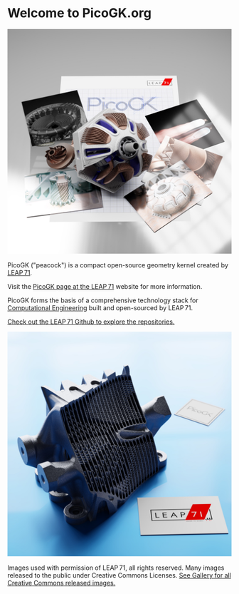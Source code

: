 # Welcome to PicoGK.org

<img src="images/picogk.jpeg" alt="picogk" style="zoom:50%;" />

PicoGK ("peacock") is a compact open-source geometry kernel created by [LEAP 71](https://leap71.com/).

Visit the [PicoGK page at the LEAP 71](https://leap71.com/PicoGK/) website for more information. 

PicoGK forms the basis of a comprehensive technology stack for [Computational Engineering](https://leap71.com/computationalengineering/) built and open-sourced by LEAP 71.

[Check out the LEAP 71 Github to explore the repositories.](https://github.com/leap71)

<img src="images/cc-by-sa-leap71_heatx_001.jpeg" alt="heatx" style="zoom:50%;" />

Images used with permission of LEAP 71, all rights reserved. Many images released to the public under Creative Commons Licenses. [See Gallery for all Creative Commons released images.](Gallery.md)

